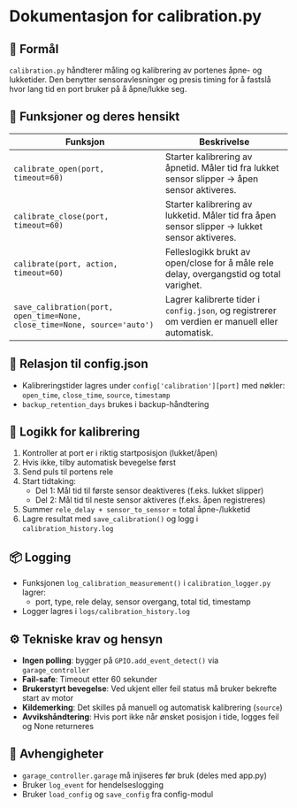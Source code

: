# Dokumentasjon for calibration.py

## 📌 Formål
`calibration.py` håndterer måling og kalibrering av portenes åpne- og lukketider. Den benytter sensoravlesninger og presis timing for å fastslå hvor lang tid en port bruker på å åpne/lukke seg.

## 🔧 Funksjoner og deres hensikt
| Funksjon | Beskrivelse |
|----------|-------------|
| `calibrate_open(port, timeout=60)` | Starter kalibrering av åpnetid. Måler tid fra lukket sensor slipper → åpen sensor aktiveres. |
| `calibrate_close(port, timeout=60)` | Starter kalibrering av lukketid. Måler tid fra åpen sensor slipper → lukket sensor aktiveres. |
| `calibrate(port, action, timeout=60)` | Felleslogikk brukt av open/close for å måle rele delay, overgangstid og total varighet. |
| `save_calibration(port, open_time=None, close_time=None, source='auto')` | Lagrer kalibrerte tider i `config.json`, og registrerer om verdien er manuell eller automatisk. |

## 🔗 Relasjon til config.json
- Kalibreringstider lagres under `config['calibration'][port]` med nøkler: `open_time`, `close_time`, `source`, `timestamp`
- `backup_retention_days` brukes i backup-håndtering

## 🧠 Logikk for kalibrering
1. Kontroller at port er i riktig startposisjon (lukket/åpen)
2. Hvis ikke, tilby automatisk bevegelse først
3. Send puls til portens rele
4. Start tidtaking:
   - Del 1: Mål tid til første sensor deaktiveres (f.eks. lukket slipper)
   - Del 2: Mål tid til neste sensor aktiveres (f.eks. åpen registreres)
5. Summer `rele_delay + sensor_to_sensor` = total åpne-/lukketid
6. Lagre resultat med `save_calibration()` og logg i `calibration_history.log`

## 📦 Logging
- Funksjonen `log_calibration_measurement()` i `calibration_logger.py` lagrer:
  - port, type, rele delay, sensor overgang, total tid, timestamp
- Logger lagres i `logs/calibration_history.log`

## ⚙️ Tekniske krav og hensyn
- **Ingen polling**: bygger på `GPIO.add_event_detect()` via `garage_controller`
- **Fail-safe**: Timeout etter 60 sekunder
- **Brukerstyrt bevegelse**: Ved ukjent eller feil status må bruker bekrefte start av motor
- **Kildemerking**: Det skilles på manuell og automatisk kalibrering (`source`)
- **Avvikshåndtering**: Hvis port ikke når ønsket posisjon i tide, logges feil og None returneres

## 🔗 Avhengigheter
- `garage_controller.garage` må injiseres før bruk (deles med app.py)
- Bruker `log_event` for hendelseslogging
- Bruker `load_config` og `save_config` fra config-modul